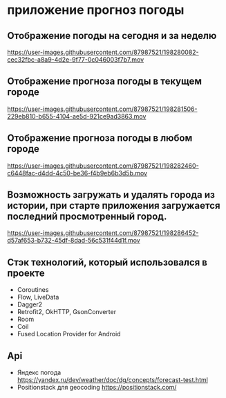 # приложение прогноз погоды
## Отображение погоды на сегодня и за неделю

https://user-images.githubusercontent.com/87987521/198280082-cec32fbc-a8a9-4d2e-9f77-0c046003f7b7.mov

## Отображение прогноза погоды в текущем городе



https://user-images.githubusercontent.com/87987521/198281506-229eb810-b655-4104-ae5d-921ce9ad3863.mov

## Отображение прогноза погоды в любом городе


https://user-images.githubusercontent.com/87987521/198282460-c6448fac-d4dd-4c50-be36-f4b9eb6b3d5b.mov

## Возможность загружать и удалять города из истории, при старте приложения загружается последний просмотренный город.


https://user-images.githubusercontent.com/87987521/198286452-d57af653-b732-45df-8dad-56c531f44d1f.mov

## Стэк технологий, который использовался в проекте
* Coroutines
* Flow, LiveData  
* Dagger2
* Retrofit2, OkHTTP, GsonConverter
* Room
* Coil
* Fused Location Provider for Android

## Api
* Яндекс погода https://yandex.ru/dev/weather/doc/dg/concepts/forecast-test.html
* Positionstack для geocoding https://positionstack.com/
